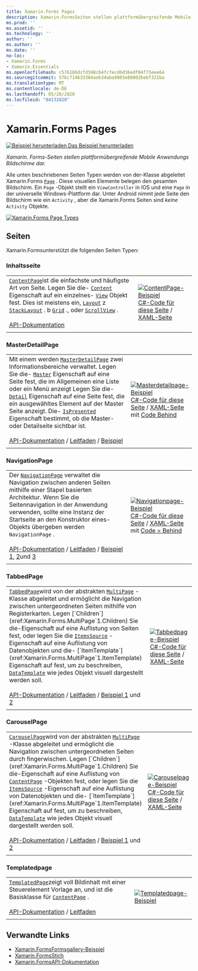 ```yaml
---
title: Xamarin.Forms Pages
description: Xamarin.FormsSeiten stellen plattformübergreifende Mobile Anwendungs Bildschirme dar. In diesem Artikel werden die Seiten aufgelistet, die in enthalten sind Xamarin.Forms .
ms.prod: ''
ms.assetid: ''
ms.technology: ''
author: ''
ms.author: ''
ms.date: ''
no-loc:
- Xamarin.Forms
- Xamarin.Essentials
ms.openlocfilehash: c576186dcfd598cb4fcfecd6d36edf04f73eee64
ms.sourcegitcommit: 57bc714633364aeb34aba9803e88802bebf321ba
ms.translationtype: MT
ms.contentlocale: de-DE
ms.lasthandoff: 05/28/2020
ms.locfileid: "84132820"
---
```

# <a name="xamarinforms-pages"></a>Xamarin.Forms Pages

[![Beispiel herunterladen](~/media/shared/download.png) Das Beispiel herunterladen](https://docs.microsoft.com/samples/xamarin/xamarin-forms-samples/formsgallery/)

_Xamarin. Forms-Seiten stellen plattformübergreifende Mobile Anwendungs Bildschirme dar._

Alle unten beschriebenen Seiten Typen werden von der-Klasse abgeleitet Xamarin.Forms [`Page`](xref:Xamarin.Forms.Page) . Diese visuellen Elemente belegen den gesamten Bildschirm. Ein `Page` -Objekt stellt ein `ViewController` in IOS und eine `Page` in der universelle Windows-Plattform dar. Unter Android nimmt jede Seite den Bildschirm wie ein `Activity` , aber die Xamarin.Forms Seiten sind *keine* `Activity` Objekte.

[![](pages-images/pages-sml.png "Xamarin.Forms Page Types")](pages-images/pages.png#lightbox "Xamarin.Forms Page Types")

## <a name="pages"></a>Seiten

Xamarin.Formsunterstützt die folgenden Seiten Typen:

<a name="contentPage" />

### <a name="contentpage"></a>Inhaltsseite

|     |     |
| --- | --- |
| [`ContentPage`](xref:Xamarin.Forms.ContentPage)ist die einfachste und häufigste Art von Seite. Legen Sie die- [`Content`](xref:Xamarin.Forms.ContentPage.Content) Eigenschaft auf ein einzelnes- [`View`](views.md) Objekt fest. Dies ist meistens ein, [`Layout`](layouts.md) z [`StackLayout`](layouts.md#stackLayout) . b [`Grid`](layouts.md#grid) ., oder [`ScrollView`](layouts.md#scrollView) .<br /><br />[API-Dokumentation](xref:Xamarin.Forms.ContentPage) | [![ContentPage-Beispiel](pages-images/ContentPage.png "ContentPage-Beispiel")](pages-images/ContentPage-Large.png#lightbox "ContentPage-Beispiel")<br />[C#-Code für diese Seite](https://github.com/xamarin/xamarin-forms-samples/blob/master/FormsGallery/FormsGallery/FormsGallery/CodeExamples/ContentPageDemoPage.cs)  /  [XAML-Seite](https://github.com/xamarin/xamarin-forms-samples/blob/master/FormsGallery/FormsGallery/FormsGallery/XamlExamples/ContentPageDemoPage.xaml) |
|     |     |

### <a name="masterdetailpage"></a>MasterDetailPage

|     |     |
| --- | --- |
| Mit einem werden [`MasterDetailPage`](xref:Xamarin.Forms.MasterDetailPage) zwei Informationsbereiche verwaltet. Legen Sie die- [`Master`](xref:Xamarin.Forms.MasterDetailPage.Master) Eigenschaft auf eine Seite fest, die im Allgemeinen eine Liste oder ein Menü anzeigt Legen Sie die- [`Detail`](xref:Xamarin.Forms.MasterDetailPage.Detail) Eigenschaft auf eine Seite fest, die ein ausgewähltes Element auf der Master Seite anzeigt. Die- [`IsPresented`](xref:Xamarin.Forms.MasterDetailPage.IsPresented) Eigenschaft bestimmt, ob die Master-oder Detailseite sichtbar ist.<br /><br />[API-Dokumentation](xref:Xamarin.Forms.MasterDetailPage)  /  [Leitfaden](~/xamarin-forms/app-fundamentals/navigation/master-detail-page.md)  /  [Beispiel](https://docs.microsoft.com/samples/xamarin/xamarin-forms-samples/navigation-masterdetailpage) | [![Masterdetailpage-Beispiel](pages-images/MasterDetailPage.png "Masterdetailpage-Beispiel")](pages-images/MasterDetailPage-Large.png#lightbox "Masterdetailpage-Beispiel")<br />[C#-Code für diese Seite](https://github.com/xamarin/xamarin-forms-samples/blob/master/FormsGallery/FormsGallery/FormsGallery/CodeExamples/MasterDetailPageDemoPage.cs)  /  [XAML-Seite](https://github.com/xamarin/xamarin-forms-samples/blob/master/FormsGallery/FormsGallery/FormsGallery/XamlExamples/MasterDetailPageDemoPage.xaml) mit [Code Behind](https://github.com/xamarin/xamarin-forms-samples/blob/master/FormsGallery/FormsGallery/FormsGallery/XamlExamples/MasterDetailPageDemoPage.xaml.cs) |
|     |     |

### <a name="navigationpage"></a>NavigationPage

|     |     |
| --- | --- |
| Der [`NavigationPage`](xref:Xamarin.Forms.NavigationPage) verwaltet die Navigation zwischen anderen Seiten mithilfe einer Stapel basierten Architektur. Wenn Sie die Seitennavigation in der Anwendung verwenden, sollte eine Instanz der Startseite an den Konstruktor eines-Objekts übergeben werden `NavigationPage` .<br /><br />[API-Dokumentation](xref:Xamarin.Forms.NavigationPage)  /  [Leitfaden](~/xamarin-forms/app-fundamentals/navigation/hierarchical.md)  /  [Beispiel 1](https://docs.microsoft.com/samples/xamarin/xamarin-forms-samples/navigation-hierarchical), [2](https://docs.microsoft.com/samples/xamarin/xamarin-forms-samples/navigation-passingdata)und [3](https://docs.microsoft.com/samples/xamarin/xamarin-forms-samples/navigation-loginflow)  | [![Navigationpage-Beispiel](pages-images/NavigationPage.png "Navigationpage-Beispiel")](pages-images/NavigationPage-Large.png#lightbox "Navigationpage-Beispiel")<br />[C#-Code für diese Seite](https://github.com/xamarin/xamarin-forms-samples/blob/master/FormsGallery/FormsGallery/FormsGallery/CodeExamples/NavigationPageDemoPage.cs)  /  [XAML-Seite](https://github.com/xamarin/xamarin-forms-samples/blob/master/FormsGallery/FormsGallery/FormsGallery/XamlExamples/NavigationPageDemoPage.xaml) mit [Code = Behind](https://github.com/xamarin/xamarin-forms-samples/blob/master/FormsGallery/FormsGallery/FormsGallery/XamlExamples/NavigationPageDemoPage.xaml.cs) |
|     |     |

### <a name="tabbedpage"></a>TabbedPage

|     |     |
| --- | --- |
| [`TabbedPage`](xref:Xamarin.Forms.TabbedPage)wird von der abstrakten [`MultiPage`](xref:Xamarin.Forms.MultiPage`1) -Klasse abgeleitet und ermöglicht die Navigation zwischen untergeordneten Seiten mithilfe von Registerkarten. Legen [`Children`](xref:Xamarin.Forms.MultiPage`1.Children) Sie die-Eigenschaft auf eine Auflistung von Seiten fest, oder legen Sie die [`ItemsSource`](xref:Xamarin.Forms.MultiPage`1.ItemsSource) -Eigenschaft auf eine Auflistung von Datenobjekten und die- [`ItemTemplate`](xref:Xamarin.Forms.MultiPage`1.ItemTemplate) Eigenschaft auf fest, um zu beschreiben, [`DataTemplate`](xref:Xamarin.Forms.DataTemplate) wie jedes Objekt visuell dargestellt werden soll.<br /><br />[API-Dokumentation](xref:Xamarin.Forms.TabbedPage)  /  [Leitfaden](~/xamarin-forms/app-fundamentals/navigation/tabbed-page.md)  /  [Beispiel 1](https://docs.microsoft.com/samples/xamarin/xamarin-forms-samples/navigation-tabbedpage) und [2](https://docs.microsoft.com/samples/xamarin/xamarin-forms-samples/navigation-tabbedpagewithnavigationpage) | [![Tabbedpage-Beispiel](pages-images/TabbedPage.png "Beispiel für TabbedPage")](pages-images/TabbedPage-Large.png#lightbox "Beispiel für TabbedPage")<br />[C#-Code für diese Seite](https://github.com/xamarin/xamarin-forms-samples/blob/master/FormsGallery/FormsGallery/FormsGallery/CodeExamples/TabbedPageDemoPage.cs)  /  [XAML-Seite](https://github.com/xamarin/xamarin-forms-samples/blob/master/FormsGallery/FormsGallery/FormsGallery/XamlExamples/TabbedPageDemoPage.xaml) |
|     |     |

### <a name="carouselpage"></a>CarouselPage

|     |     |
| --- | --- |
| [`CarouselPage`](xref:Xamarin.Forms.CarouselPage)wird von der abstrakten [`MultiPage`](xref:Xamarin.Forms.MultiPage`1) -Klasse abgeleitet und ermöglicht die Navigation zwischen untergeordneten Seiten durch fingerwischen. Legen [`Children`](xref:Xamarin.Forms.MultiPage`1.Children) Sie die-Eigenschaft auf eine Auflistung von [`ContentPage`](#contentPage) -Objekten fest, oder legen Sie die [`ItemsSource`](xref:Xamarin.Forms.MultiPage`1.ItemsSource) -Eigenschaft auf eine Auflistung von Datenobjekten und die- [`ItemTemplate`](xref:Xamarin.Forms.MultiPage`1.ItemTemplate) Eigenschaft auf fest, um zu beschreiben, [`DataTemplate`](xref:Xamarin.Forms.DataTemplate) wie jedes Objekt visuell dargestellt werden soll.<br /><br />[API-Dokumentation](xref:Xamarin.Forms.CarouselPage)  /  [Leitfaden](~/xamarin-forms/app-fundamentals/navigation/carousel-page.md)  /  [Beispiel 1](https://docs.microsoft.com/samples/xamarin/xamarin-forms-samples/navigation-carouselpage) und [2](https://docs.microsoft.com/samples/xamarin/xamarin-forms-samples/navigation-carouselpagetemplate) | [![Carouselpage-Beispiel](pages-images/CarouselPage.png "Carouselpage-Beispiel")](pages-images/CarouselPage-Large.png#lightbox "Carouselpage-Beispiel")<br />[C#-Code für diese Seite](https://github.com/xamarin/xamarin-forms-samples/blob/master/FormsGallery/FormsGallery/FormsGallery/CodeExamples/CarouselPageDemoPage.cs)  /  [XAML-Seite](https://github.com/xamarin/xamarin-forms-samples/blob/master/FormsGallery/FormsGallery/FormsGallery/XamlExamples/CarouselPageDemoPage.xaml) |
|     |     |

### <a name="templatedpage"></a>Templatedpage

|     |     |
| --- | --- |
| [`TemplatedPage`](xref:Xamarin.Forms.TemplatedPage)zeigt voll Bildinhalt mit einer Steuerelement Vorlage an, und ist die Basisklasse für [`ContentPage`](#contentPage) .<br /><br />[API-Dokumentation](xref:Xamarin.Forms.TemplatedPage)  /  [Leitfaden](~/xamarin-forms/app-fundamentals/templates/control-template.md) | [![Templatedpage-Beispiel](pages-images/TemplatedPage.png "Templatedpage-Beispiel")](pages-images/TemplatedPage.png "Templatedpage-Beispiel") |
|     |     |

## <a name="related-links"></a>Verwandte Links

- [Xamarin.FormsFormsgallery-Beispiel](https://docs.microsoft.com/samples/xamarin/xamarin-forms-samples/formsgallery)
- [Xamarin.FormsStich](https://docs.microsoft.com/samples/browse/?products=xamarin&term=Xamarin.Forms)
- [Xamarin.FormsAPI-Dokumentation](https://docs.microsoft.com/dotnet/api/xamarin.forms?view=xamarin-forms)
